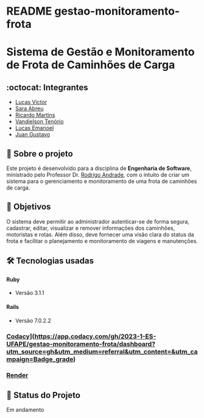 # README gestao-monitoramento-frota
# Sistema de Gestão e Monitoramento de Frota de Caminhões de Carga

## :octocat: Integrantes

- [Lucas Victor](https://github.com/lucasvictoor)
- [Sara Abreu](https://github.com/ynjisng)
- [Ricardo Martins](https://github.com/RickyM7)
- [Vandielson Tenório](https://github.com/Vandielson)
- [Lucas Emanoel](https://github.com/LucasEmanoel)
- [Juan Gustavo](https://github.com/JuanGustah)

## :page_with_curl: Sobre o projeto

Este projeto é desenvolvido para a disciplina de __Engenharia de Software__, ministrado pelo Professor Dr. [Rodrigo Andrade](https://github.com/rcaa), com o intuito de criar um sistema para o gerenciamento e monitoramento de uma frota de caminhões de carga.

## :round_pushpin: Objetivos

O sistema deve permitir ao administrador autenticar-se de forma segura, cadastrar, editar, visualizar e remover informações dos caminhões, motoristas e rotas. Além disso, deve fornecer uma visão clara do status da frota e facilitar o planejamento e monitoramento de viagens e manutenções.

## :hammer_and_wrench: Tecnologias usadas

#### Ruby
* Versão 3.1.1

#### Rails
* Versão 7.0.2.2

### [Codacy](https://app.codacy.com/project/badge/Grade/5cb16aa916a6421bb00111d5d2aad5aa)](https://app.codacy.com/gh/2023-1-ES-UFAPE/gestao-monitoramento-frota/dashboard?utm_source=gh&utm_medium=referral&utm_content=&utm_campaign=Badge_grade)
### [Render](https://gestao-monitoramento-frota.onrender.com)

## :construction: Status do Projeto
Em andamento